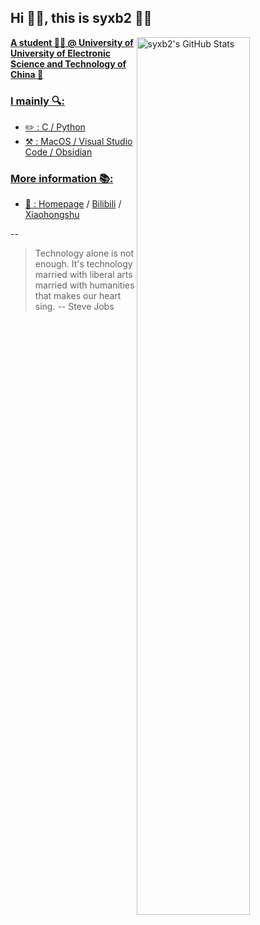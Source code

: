 ## Hi 👋🏻, this is syxb2 🙋🏻

<a href="https://github.com/iBug">
<img
  src="https://github-readme-stats.vercel.app/api?username=syxb2&show_icons=true&theme=tokyonight"
  title="syxb2&#039;s GitHub Stats"
  align="right"
  width="60%"
/>

**A student 🧑🏻 @ University of University of Electronic Science and Technology of China 🏫**

### I mainly 🔍:

* ✏️ : C / Python
* ⚒️ : MacOS / Visual Studio Code / Obsidian

### More information 📚:

* 🔗 : [Homepage](https://syxb2.github.io) / [Bilibili](https://space.bilibili.com/24550465) / [Xiaohongshu](https://www.xiaohongshu.com/user/profile/63caa3bd0000000026006cf2)

--

> Technology alone is not enough. It's technology married with liberal arts married with humanities that makes our heart sing. -- Steve Jobs

<!--
[![Top Langs](https://github-readme-stats.vercel.app/api/top-langs/?username=syxb2&layout=compact&theme=tokyonight)](https://github.com/anuraghazra/github-readme-stats)
-->

<!--
**syxb2/syxb2** is a ✨ _special_ ✨ repository because its `README.md` (this file) appears on your GitHub profile.

Here are some ideas to get you started:

- 🔭 I’m currently working on ...
- 🌱 I’m currently learning ...
- 👯 I’m looking to collaborate on ...
- 🤔 I’m looking for help with ...
- 💬 Ask me about ...
- 📫 How to reach me: ...
- 😄 Pronouns: ...
- ⚡ Fun fact: ...
-->
